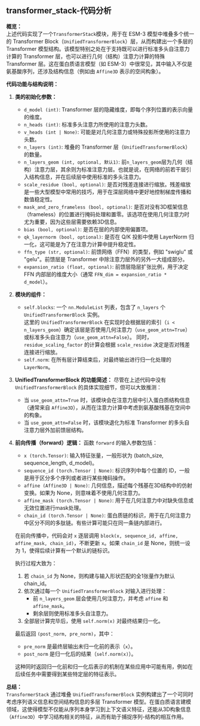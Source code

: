 ## transformer_stack-代码分析
**概览：**  
上述代码实现了一个`TransformerStack`模块，用于在 ESM-3 模型中堆叠多个统一的 Transformer Block（`UnifiedTransformerBlock`）层，从而构建出一个多层的 Transformer 模型结构。该模型特别之处在于支持既可以进行标准多头自注意力计算的 Transformer 层，也可以进行几何（结构）注意力计算的特殊 Transformer 层。这在蛋白质语言模型（如 ESM-3）中很常见，其中输入不仅是氨基酸序列，还涉及结构信息（例如由 `Affine3D` 表示的空间构象）。

**代码功能与结构说明：**

1. **类的初始化参数：**
    - `d_model (int)`: Transformer 层的隐藏维度，即每个序列位置的表示向量的维度。
    - `n_heads (int)`: 标准多头注意力所使用的注意力头数。
    - `v_heads (int | None)`: 可能是对几何注意力或特殊投影所使用的注意力头数。
    - `n_layers (int)`: 堆叠的 Transformer 层（`UnifiedTransformerBlock`）的数量。
    - `n_layers_geom (int, optional, 默认1)`: 前`n_layers_geom`层为几何（结构）注意力层，其余则为标准注意力层。也就是说，在网络的前若干层引入结构信息，并在后续层中使用标准的多头注意力。
    - `scale_residue (bool, optional)`: 是否对残差连接进行缩放。残差缩放是一些大型模型中常用的技巧，用于在深层网络中更好地控制梯度传播和数值稳定性。
    - `mask_and_zero_frameless (bool, optional)`: 是否对没有3D框架信息（frameless）的位置进行掩码处理和置零。该选项在使用几何注意力时尤为重要，因为这些层需要依赖3D信息。
    - `bias (bool, optional)`: 是否在层的内部使用偏置项。
    - `qk_layernorm (bool, optional)`: 是否在 Q/K 投影中使用 LayerNorm 归一化，这可能是为了在注意力计算中提升稳定性。
    - `ffn_type (str, optional)`: 前馈网络（FFN）的类型，例如 "swiglu" 或 "gelu"。前馈层是 Transformer 中除注意力层外的另外一大组成部分。
    - `expansion_ratio (float, optional)`: 前馈层隐层扩张比例，用于决定 FFN 内部层的维度大小（通常 `FFN_dim = expansion_ratio * d_model`）。

2. **模块的组件：**
    - `self.blocks`: 一个 `nn.ModuleList` 列表，包含了 `n_layers` 个 `UnifiedTransformerBlock` 实例。  
      这里的 `UnifiedTransformerBlock` 在实现时会根据层的索引（`i < n_layers_geom`）确定该层是否使用几何注意力（`use_geom_attn=True`）或标准多头自注意力（`use_geom_attn=False`）。
      同时，`residue_scaling_factor` 的计算会根据 `scale_residue` 决定是否对残差连接进行缩放。
    - `self.norm`: 在所有层计算结束后，对最终输出进行归一化处理的 `LayerNorm`。

3. **UnifiedTransformerBlock 的功能简述：**
    尽管在上述代码中没有 `UnifiedTransformerBlock` 的具体实现细节，但可以大致推测：
    - 当 `use_geom_attn=True` 时，该模块会在注意力层中引入蛋白质结构信息（通常来自 `Affine3D`），从而在注意力计算中考虑到氨基酸残基在空间中的构象。
    - 当 `use_geom_attn=False` 时，该模块退化为标准 Transformer 的多头自注意力层外加前馈层结构。

4. **前向传播（forward）逻辑：**
    函数 `forward` 的输入参数包括：
    - `x (torch.Tensor)`: 输入特征张量，一般形状为 (batch_size, sequence_length, d_model)。
    - `sequence_id (torch.Tensor | None)`: 标识序列中每个位置的 ID，一般是用于区分多个序列或者进行某些掩码操作。
    - `affine (Affine3D | None)`: 几何信息，描述每个残基在3D结构中的仿射变换。如果为 None，则意味着不使用几何注意力。
    - `affine_mask (torch.Tensor | None)`: 用于在几何注意力中对缺失信息或无效位置进行mask处理。
    - `chain_id (torch.Tensor | None)`: 蛋白质链的标识，用于在几何注意力中区分不同的多肽链。有些计算可能只在同一条链内部进行。

    在前向传播中，代码会对 `x` 逐层调用 `block(x, sequence_id, affine, affine_mask, chain_id)`，不断更新 `x`。如果 `chain_id` 是 None，则统一设为 1，使得后续计算有一个默认的链标识。

    执行过程大致为：
    1. 若 `chain_id` 为 None，则构建与输入形状匹配的全1张量作为默认 chain_id。
    2. 依次通过每一个 `UnifiedTransformerBlock` 对输入进行处理：
       - 前 `n_layers_geom` 层会使用几何注意力，并考虑 `affine` 和 `affine_mask`。
       - 剩余层则使用标准多头自注意力。
    3. 全部层计算完毕后，使用 `self.norm(x)` 对最终结果归一化。

    最后返回 `(post_norm, pre_norm)`，其中：
    - `pre_norm` 是最终层输出未归一化前的表示（`x`）。
    - `post_norm` 是归一化后的结果（`self.norm(x)`）。

    这种同时返回归一化前和归一化后表示的机制在某些应用中可能有用，例如在后续任务中需要得到某些特定层的特征表示。

**总结：**  
`TransformerStack` 通过堆叠 `UnifiedTransformerBlock` 实例构建出了一个可同时考虑序列语义信息和空间结构信息的多层 Transformer 模型。在蛋白质语言建模领域，这使得模型不仅能从序列本身学习到上下文语义特征，还能从3D构象信息（`Affine3D`）中学习结构相关的特征，从而有助于捕捉序列-结构的相互作用。
